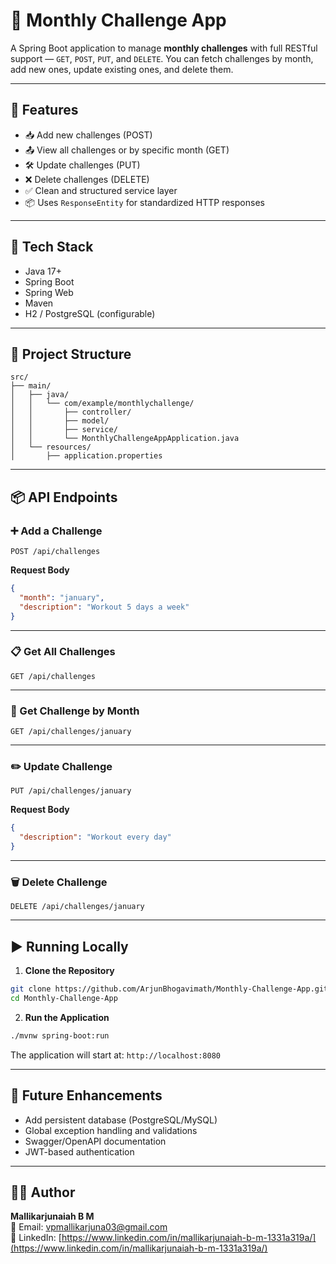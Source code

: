 # 📆 Monthly Challenge App

A Spring Boot application to manage **monthly challenges** with full RESTful support — `GET`, `POST`, `PUT`, and `DELETE`. You can fetch challenges by month, add new ones, update existing ones, and delete them.

---

## 🚀 Features

- 📥 Add new challenges (POST)  
- 📤 View all challenges or by specific month (GET)  
- 🛠️ Update challenges (PUT)  
- ❌ Delete challenges (DELETE)  
- ✅ Clean and structured service layer  
- 📦 Uses `ResponseEntity` for standardized HTTP responses

---

## 🧰 Tech Stack

- Java 17+  
- Spring Boot  
- Spring Web  
- Maven  
- H2 / PostgreSQL (configurable)

---

## 📁 Project Structure

```
src/
├── main/
│   ├── java/
│   │   └── com/example/monthlychallenge/
│   │       ├── controller/
│   │       ├── model/
│   │       ├── service/
│   │       └── MonthlyChallengeAppApplication.java
│   └── resources/
│       ├── application.properties
```

---

## 📦 API Endpoints

### ➕ Add a Challenge

```
POST /api/challenges
```

**Request Body**
```json
{
  "month": "january",
  "description": "Workout 5 days a week"
}
```

---

### 📋 Get All Challenges

```
GET /api/challenges
```

---

### 📆 Get Challenge by Month

```
GET /api/challenges/january
```

---

### ✏️ Update Challenge

```
PUT /api/challenges/january
```

**Request Body**
```json
{
  "description": "Workout every day"
}
```

---

### 🗑️ Delete Challenge

```
DELETE /api/challenges/january
```

---

## ▶️ Running Locally

1. **Clone the Repository**
```bash
git clone https://github.com/ArjunBhogavimath/Monthly-Challenge-App.git
cd Monthly-Challenge-App
```

2. **Run the Application**
```bash
./mvnw spring-boot:run
```

The application will start at: `http://localhost:8080`

---

## 🔧 Future Enhancements

- Add persistent database (PostgreSQL/MySQL)  
- Global exception handling and validations  
- Swagger/OpenAPI documentation  
- JWT-based authentication

---

## 👨‍💻 Author

**Mallikarjunaiah B M**  
📧 Email: vpmallikarjuna03@gmail.com  
🔗 LinkedIn: [https://www.linkedin.com/in/mallikarjunaiah-b-m-1331a319a/](https://www.linkedin.com/in/mallikarjunaiah-b-m-1331a319a/)
